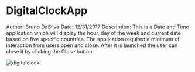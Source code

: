 # DigitalClockApp
Author:       Bruno DaSilva 
Date:         12/31/2017
Description:  This is a Date and Time application which will display the hour, day of the week and current 
              date based on five specific countries. The application required a minimum of interaction from users open and close. 
              After it is launched the user can close it by clicking the Close button.



![digitalclock](https://user-images.githubusercontent.com/33585326/46020708-9e6e5300-c0a4-11e8-886f-41c6801adbd2.jpg)
